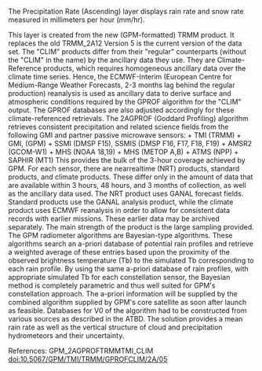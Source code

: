 The Precipitation Rate (Ascending) layer displays rain rate and snow rate measured in millimeters per hour (mm/hr).

This layer is created from the new (GPM-formatted) TRMM product. It replaces the old TRMM_2A12 Version 5 is the current version of the data set. The "CLIM" products differ from their "regular" counterparts (without the "CLIM" in the name) by the ancillary data they use. They are Climate-Reference products, which requires homogeneous ancillary data over the climate time series. Hence, the ECMWF-Interim (European Centre for Medium-Range Weather Forecasts, 2-3 months lag behind the regular production) reanalysis is used as ancillary data to derive surface and atmospheric conditions required by the GPROF algorithm for the "CLIM" output. The GPROF databases are also adjusted accordingly for these climate-referenced retrievals. The 2AGPROF (Goddard Profiling) algorithm retrieves consistent precipitation and related science fields from the following GMI and partner passive microwave sensors: + TMI (TRMM) + GMI, (GPM) + SSMI (DMSP F15), SSMIS (DMSP F16, F17, F18, F19) + AMSR2 (GCOM-W1) + MHS (NOAA 18,19) + MHS (METOP A,B) + ATMS (NPP) + SAPHIR (MT1) This provides the bulk of the 3-hour coverage achieved by GPM. For each sensor, there are nearrealtime (NRT) products, standard products, and climate products. These differ only in the amount of data that are available within 3 hours, 48 hours, and 3 months of collection, as well as the ancillary data used. The NRT product uses GANAL forecast fields. Standard products use the GANAL analysis product, while the climate product uses ECMWF reanalysis in order to allow for consistent data records with earlier missions. These earlier data may be archived separately. The main strength of the product is the large sampling provided. The GPM radiometer algorithms are Bayesian-type algorithms. These algorithms search an a-priori database of potential rain profiles and retrieve a weighted average of these entries based upon the proximity of the observed brightness temperature (Tb) to the simulated Tb corresponding to each rain profile. By using the same a-priori database of rain profiles, with appropriate simulated Tb for each constellation sensor, the Bayesian method is completely parametric and thus well suited for GPM's constellation approach. The a-priori information will be supplied by the combined algorithm supplied by GPM's core satellite as soon after launch as feasible. Databases for V0 of the algorithm had to be constructed from various sources as described in the ATBD. The solution provides a mean rain rate as well as the vertical structure of cloud and precipitation hydrometeors and their uncertainty.

References: GPM_2AGPROFTRMMTMI_CLIM [doi:10.5067/GPM/TMI/TRMM/GPROFCLIM/2A/05](https://doi.org/10.5067/GPM/TMI/TRMM/GPROFCLIM/2A/05)
